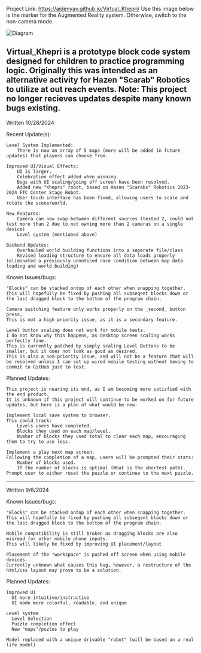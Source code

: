 Project Link: https://aidenyav.github.io/Virtual_Khepri/
Use this image below is the marker for the Augmented Reality system. Otherwise, switch to the non-camera mode.

![Diagram](https://github.com/AidenYav/Virtual_Khepri/blob/main/Markers/pattern-Triangle.png)

Virtual_Khepri is a prototype block code system designed for children to practice programming logic.
Originally this was intended as an alternative activity for Hazen "Scarab" Robotics to utilize at out reach events.
Note: This project no longer recieves updates despite many known bugs existing.
---

Written 10/28/2024

Recent Update(s):

    Level System Implemented:
        There is now an array of 5 maps (more will be added in future updates) that players can choose from.
        
    Improved UI/Visual Effects:
        UI is larger.
        Celebration effect added when winning.
        Bugs with UI scaling/going off screen have been resolved.
        Added new "Khepri" robot, based on Hazen "Scarabs" Robotics 2023-2024 FTC Center Stage Robot.
        User touch interface has been fixed, allowing users to scale and rotate the scene/world.
        
    New Features:
        Camera can now swap between different sources (tested 2, could not test more than 2 due to not owning more than 2 cameras on a single device)
        Level system (mentioned above)
        
    Backend Updates:
        Overhauled world building functions into a seperate file/class
        Revised loading structure to ensure all data loads properly (eliminated a previously unnoticed race condition between map data loading and world building)

Known Issues/bugs:

    "Blocks" can be stacked ontop of each other when snapping together. 
    This will hopefully be fixed by pushing all subseqent blocks down or the last dragged block to the bottom of the program chain.

    Camera switching feature only works properly on the _second_ button press.
    This is not a high priority issue, as it is a secondary feature.

    Level button scaling does not work for mobile tests.
    I do not know why this happens, as desktop screen scaling works perfectly fine.
    This is currently patched by simply scaling Level Buttons to be smaller, but it does not look as good as desired.
    This is also a non-priority issue, and will not be a feature that will be resolved unless I can set up wired mobile testing without having to commit to GitHub just to test.

Planned Updates:

    This project is nearing its end, as I am becoming more satisfied with the end product.
    It is unknown if this project will continue to be worked on for future updates, but here is a plan of what would be new:

    Implement local save system to browser. 
    This could track: 
        Levels users have completed.
        Blocks they used on each map/level.
        Number of blocks they used total to clear each map, encouraging them to try to use less.

    Implement a play next map screen.
    Following the completion of a map, users will be prompted their stats:
        Number of blocks used.
        If the number of blocks is optimal (What is the shortest path).
    Prompt user to either reset the puzzle or continue to the next puzzle.
    
    

---
Written 9/6/2024

Known Issues/bugs:
    
    "Blocks" can be stacked ontop of each other when snapping together. 
    This will hopefully be fixed by pushing all subseqent blocks down or the last dragged block to the bottom of the program chain.
  
    Mobile compatibility is still broken as dragging blocks are also misread for other mobile phone inputs. 
    This will likely be fixed by improving UI placement/layout
  
    Placement of the "workspace" is pushed off screen when using mobile devices.
    Currently unknown what causes this bug, however, a restructure of the html/css layout may prove to be a solution.


Planned Updates:
  
    Improved UI
      UI more intuitive/instructive
      UI made more colorful, readable, and unique
  
    Level system
      Level Selection
      Puzzle completion effect
      New "maps"/puzles to play
  
    Model replaced with a unique drivable "robot" (will be based on a real life model)
